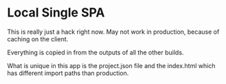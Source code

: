 # Local Single SPA
This is really just a hack right now. May not work in production, because of caching on the client.

Everything is copied in from the outputs of all the other builds.

What is unique in this app is the project.json file and the index.html which has different import paths than production.
